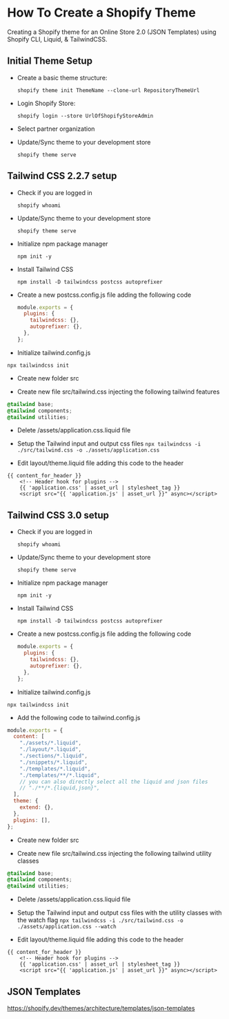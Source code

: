 # How To Create a Shopify Theme

Creating a Shopify theme for an Online Store 2.0 (JSON Templates) using Shopify CLI, Liquid, & TailwindCSS.

## Initial Theme Setup

- Create a basic theme structure:

  `shopify theme init ThemeName --clone-url RepositoryThemeUrl`

- Login Shopify Store:

  `shopify login --store UrlOfShopifyStoreAdmin`

- Select partner organization

- Update/Sync theme to your development store

  `shopify theme serve`

## Tailwind CSS 2.2.7 setup

- Check if you are logged in

  `shopify whoami`

- Update/Sync theme to your development store

  `shopify theme serve`

- Initialize npm package manager

  `npm init -y`

- Install Tailwind CSS

  `npm install -D tailwindcss postcss autoprefixer`

- Create a new postcss.config.js file adding the following code
  ```jsx
  module.exports = {
    plugins: {
      tailwindcss: {},
      autoprefixer: {},
    },
  };
  ```
- Initialize tailwind.config.js

`npx tailwindcss init`

- Create new folder src

- Create new file src/tailwind.css injecting the following tailwind features

```css
@tailwind base;
@tailwind components;
@tailwind utilities;
```

- Delete /assets/application.css.liquid file

- Setup the Tailwind input and output css files
  `npx tailwindcss -i ./src/tailwind.css -o ./assets/application.css`

- Edit layout/theme.liquid file adding this code to the header

```liquid
{{ content_for_header }}
    <!-- Header hook for plugins -->
    {{ 'application.css' | asset_url | stylesheet_tag }}
    <script src="{{ 'application.js' | asset_url }}" async></script>
```

## Tailwind CSS 3.0 setup

- Check if you are logged in

  `shopify whoami`

- Update/Sync theme to your development store

  `shopify theme serve`

- Initialize npm package manager

  `npm init -y`

- Install Tailwind CSS

  `npm install -D tailwindcss postcss autoprefixer`

- Create a new postcss.config.js file adding the following code
  ```jsx
  module.exports = {
    plugins: {
      tailwindcss: {},
      autoprefixer: {},
    },
  };
  ```
- Initialize tailwind.config.js

`npx tailwindcss init`

- Add the following code to tailwind.config.js

```js
module.exports = {
  content: [
    "./assets/*.liquid",
    "./layout/*.liquid",
    "./sections/*.liquid",
    "./snippets/*.liquid",
    "./templates/*.liquid",
    "./templates/**/*.liquid",
    // you can also directly select all the liquid and json files
    // "./**/*.{liquid,json}",
  ],
  theme: {
    extend: {},
  },
  plugins: [],
};
```

- Create new folder src

- Create new file src/tailwind.css injecting the following tailwind utility classes

```css
@tailwind base;
@tailwind components;
@tailwind utilities;
```

- Delete /assets/application.css.liquid file

- Setup the Tailwind input and output css files with the utility classes with the watch flag
  `npx tailwindcss -i ./src/tailwind.css -o ./assets/application.css --watch`

- Edit layout/theme.liquid file adding this code to the header

```liquid
{{ content_for_header }}
    <!-- Header hook for plugins -->
    {{ 'application.css' | asset_url | stylesheet_tag }}
    <script src="{{ 'application.js' | asset_url }}" async></script>
```

## JSON Templates

https://shopify.dev/themes/architecture/templates/json-templates